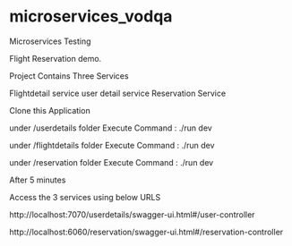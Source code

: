 # microservices_vodqa
Microservices Testing

Flight Reservation demo.

Project Contains Three Services

Flightdetail service
user detail service
Reservation Service

Clone this Application

under /userdetails folder
Execute Command : ./run dev

under /flightdetails folder
Execute Command : ./run dev

under /reservation folder
Execute Command : ./run dev

After 5 minutes

Access the 3 services using below URLS

http://localhost:7070/userdetails/swagger-ui.html#/user-controller

http://localhost:6060/reservation/swagger-ui.html#/reservation-controller

